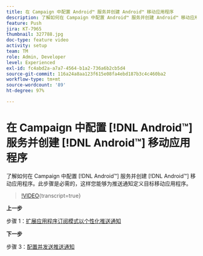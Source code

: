 ```yaml
---
title: 在 Campaign 中配置 Android™ 服务并创建 Android™ 移动应用程序
description: 了解如何在 Campaign 中配置 Android™ 服务并创建 Android™ 移动应用程序。
feature: Push
jira: KT-7965
thumbnail: 327788.jpg
doc-type: feature video
activity: setup
team: TM
role: Admin, Developer
level: Experienced
exl-id: fc4abd2a-a7a7-4564-b1a2-736a6b2cb5d4
source-git-commit: 116a24a8aa123f615e08fa4ebd187b3c4c460ba2
workflow-type: tm+mt
source-wordcount: '89'
ht-degree: 97%

---
```


# 在 Campaign 中配置 [!DNL Android™] 服务并创建 [!DNL Android™] 移动应用程序

了解如何在 Campaign 中配置 [!DNL Android™] 服务并创建 [!DNL Android™] 移动应用程序。此步骤是必需的，这样您能够为推送通知定义目标移动应用程序。

>[!VIDEO](https://video.tv.adobe.com/v/327788?quality=12&learn=on){transcript=true}

**上一步**

步骤 1：[扩展应用程序订阅模式以个性化推送通知](/help/tutorial-get-started-with-push-notifications-for-android/extend-the-app-subscription-schema.md)

**下一步**

步骤 3：[配置并发送推送通知](/help/tutorial-get-started-with-push-notifications-for-android/configure-and-send-push-notifications.md)
